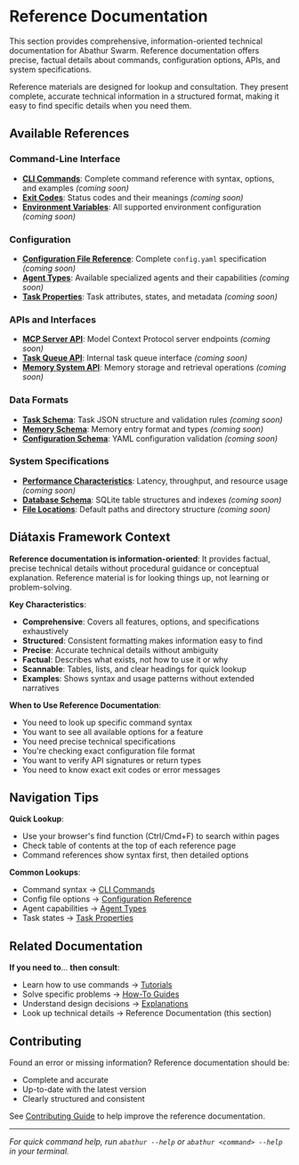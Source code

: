 # Reference Documentation

This section provides comprehensive, information-oriented technical documentation for Abathur Swarm. Reference documentation offers precise, factual details about commands, configuration options, APIs, and system specifications.

Reference materials are designed for lookup and consultation. They present complete, accurate technical information in a structured format, making it easy to find specific details when you need them.

## Available References

### Command-Line Interface
- **[CLI Commands](cli-commands.md)**: Complete command reference with syntax, options, and examples *(coming soon)*
- **[Exit Codes](exit-codes.md)**: Status codes and their meanings *(coming soon)*
- **[Environment Variables](environment-variables.md)**: All supported environment configuration *(coming soon)*

### Configuration
- **[Configuration File Reference](configuration.md)**: Complete `config.yaml` specification *(coming soon)*
- **[Agent Types](agent-types.md)**: Available specialized agents and their capabilities *(coming soon)*
- **[Task Properties](task-properties.md)**: Task attributes, states, and metadata *(coming soon)*

### APIs and Interfaces
- **[MCP Server API](mcp-api.md)**: Model Context Protocol server endpoints *(coming soon)*
- **[Task Queue API](task-queue-api.md)**: Internal task queue interface *(coming soon)*
- **[Memory System API](memory-api.md)**: Memory storage and retrieval operations *(coming soon)*

### Data Formats
- **[Task Schema](task-schema.md)**: Task JSON structure and validation rules *(coming soon)*
- **[Memory Schema](memory-schema.md)**: Memory entry format and types *(coming soon)*
- **[Configuration Schema](config-schema.md)**: YAML configuration validation *(coming soon)*

### System Specifications
- **[Performance Characteristics](performance.md)**: Latency, throughput, and resource usage *(coming soon)*
- **[Database Schema](database-schema.md)**: SQLite table structures and indexes *(coming soon)*
- **[File Locations](file-locations.md)**: Default paths and directory structure *(coming soon)*

## Diátaxis Framework Context

**Reference documentation is information-oriented**: It provides factual, precise technical details without procedural guidance or conceptual explanation. Reference material is for looking things up, not learning or problem-solving.

**Key Characteristics**:
- **Comprehensive**: Covers all features, options, and specifications exhaustively
- **Structured**: Consistent formatting makes information easy to find
- **Precise**: Accurate technical details without ambiguity
- **Factual**: Describes what exists, not how to use it or why
- **Scannable**: Tables, lists, and clear headings for quick lookup
- **Examples**: Shows syntax and usage patterns without extended narratives

**When to Use Reference Documentation**:
- You need to look up specific command syntax
- You want to see all available options for a feature
- You need precise technical specifications
- You're checking exact configuration file format
- You want to verify API signatures or return types
- You need to know exact exit codes or error messages

## Navigation Tips

**Quick Lookup**:
- Use your browser's find function (Ctrl/Cmd+F) to search within pages
- Check table of contents at the top of each reference page
- Command references show syntax first, then detailed options

**Common Lookups**:
- Command syntax → [CLI Commands](cli-commands.md)
- Config file options → [Configuration Reference](configuration.md)
- Agent capabilities → [Agent Types](agent-types.md)
- Task states → [Task Properties](task-properties.md)

## Related Documentation

**If you need to**... **then consult**:
- Learn how to use commands → [Tutorials](../tutorials/index.md)
- Solve specific problems → [How-To Guides](../how-to/index.md)
- Understand design decisions → [Explanations](../explanation/index.md)
- Look up technical details → Reference Documentation (this section)

## Contributing

Found an error or missing information? Reference documentation should be:
- Complete and accurate
- Up-to-date with the latest version
- Clearly structured and consistent

See [Contributing Guide](../contributing/index.md) to help improve the reference documentation.

---

*For quick command help, run `abathur --help` or `abathur <command> --help` in your terminal.*
